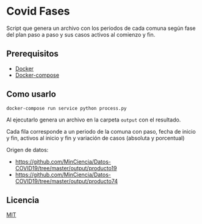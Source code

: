 # Covid Fases

Script que genera un archivo con los periodos de cada comuna según fase del plan paso a paso y sus casos activos al comienzo y fin.


## Prerequisitos

* [Docker](https://store.docker.com/search?offering=community&type=edition)
* [Docker-compose](https://docs.docker.com/compose/install/)

## Como usarlo

````
docker-compose run service python process.py
`````

Al ejecutarlo genera un archivo en la carpeta `output` con el resultado.

Cada fila corresponde a un periodo de la comuna con paso, fecha de inicio y fin, activos al inicio y fin y variación de casos (absoluta y porcentual)

Origen de datos:

* https://github.com/MinCiencia/Datos-COVID19/tree/master/output/producto19
* https://github.com/MinCiencia/Datos-COVID19/tree/master/output/producto74

## Licencia

[MIT](https://opensource.org/licenses/MIT)